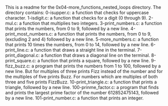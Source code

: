 This is a readme for the 0x04-more_functions_nested_loops directory.
The directory contains:
0-isupper.c: a function that checks for uppercase character.
1-isdigit.c: a function that checks for a digit (0 through 9).
2-mul.c: a function that multiplies two integers.
3-print_numbers.c:  a function that prints the numbers, from 0 to 9, followed by a new line.
4-print_most_numbers.c:  a function that prints the numbers, from 0 to 9, (excluding 2 and 4) followed by a new line.
5-more_numbers.c: a function that prints 10 times the numbers, from 0 to 14, followed by a new line.
6-print_line.c: a function that draws a straight line in the terminal.
7-print_diagonal.c: a function that draws a diagonal line on the terminal.
8-print_square.c:  a function that prints a square, followed by a new line.
9-fizz_buzz.c: a program that prints the numbers from 1 to 100, followed by a new line. But for multiples of three prints Fizz instead of the number and for   the multiples of five prints Buzz. For numbers which are multiples of both three and five prints FizzBuzz.
10-print_triangle.c: a function that prints a triangle, followed by a new line.
100-prinme_factor.c: a program that finds and prints the largest prime factor of the number 612852475143, followed by a new line.
101-print_number.c: a function that prints an integer.
